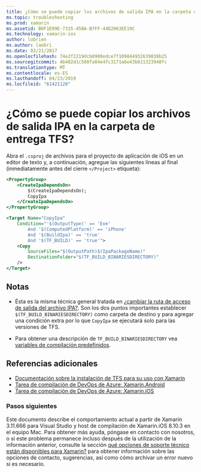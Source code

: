 ```yaml
---
title: ¿Cómo se puede copiar los archivos de salida IPA en la carpeta de entrega TFS?
ms.topic: troubleshooting
ms.prod: xamarin
ms.assetid: B0F1E09E-7315-45BA-B7FF-44D2063EE19C
ms.technology: xamarin-ios
author: lobrien
ms.author: laobri
ms.date: 03/21/2017
ms.openlocfilehash: 74e2f2219dcb0908edce7f109844932639038b25
ms.sourcegitcommit: 4b402d1c508fa84e4fc3171a6e43b811323948fc
ms.translationtype: MT
ms.contentlocale: es-ES
ms.lasthandoff: 04/23/2019
ms.locfileid: "61421128"
---
```

# <a name="how-can-i-copy-ipa-output-files-to-the-tfs-drop-folder"></a>¿Cómo se puede copiar los archivos de salida IPA en la carpeta de entrega TFS?

Abra el `.csproj` de archivos para el proyecto de aplicación de iOS en un editor de texto y, a continuación, agregue las siguientes líneas al final (inmediatamente antes del cierre `</Project>` etiqueta):

```xml
<PropertyGroup>
    <CreateIpaDependsOn>
        $(CreateIpaDependsOn);
        CopyIpa
    </CreateIpaDependsOn>
</PropertyGroup>

<Target Name="CopyIpa"
    Condition="'$(OutputType)' == 'Exe'
        And '$(ComputedPlatform)' == 'iPhone'
        And '$(BuildIpa)' == 'true'
        And '$(TF_BUILD)' == 'true'">
    <Copy
        SourceFiles="$(OutputPath)$(IpaPackageName)"
        DestinationFolder="$(TF_BUILD_BINARIESDIRECTORY)"
    />
</Target>
```

## <a name="notes"></a>Notas

- Ésta es la misma técnica general tratada en [¿cambiar la ruta de acceso de salida del archivo IPA?](~/ios/troubleshooting/questions/ipa-output-path.md). Son los dos puntos importantes establecer `$(TF_BUILD_BINARIESDIRECTORY)` como carpeta de destino y para agregar una condición extra por lo que `CopyIpa` se ejecutará solo para las versiones de TFS.

- Para obtener una descripción de `TF_BUILD_BINARIESDIRECTORY` vea [variables de compilación predefinidos](https://docs.microsoft.com/azure/devops/pipelines/build/variables).

## <a name="additional-references"></a>Referencias adicionales

- [Documentación sobre la instalación de TFS para su uso con Xamarin](https://docs.microsoft.com/azure/devops/repos/tfvc/overview)
- [Tarea de compilación de DevOps de Azure: Xamarin.Android](https://docs.microsoft.com/azure/devops/pipelines/tasks/build/xamarin-android)
- [Tarea de compilación de DevOps de Azure: Xamarin.iOS](https://docs.microsoft.com/azure/devops/pipelines/tasks/build/xamarin-ios)

### <a name="next-steps"></a>Pasos siguientes

Este documento describe el comportamiento actual a partir de Xamarin 3.11.666 para Visual Studio y host de compilación de Xamarin.iOS 8.10.3 en el equipo Mac. Para obtener más ayuda, póngase en contacto con nosotros, o si este problema permanece incluso después de la utilización de la información anterior, consulte la sección [qué opciones de soporte técnico están disponibles para Xamarin?](~/cross-platform/troubleshooting/support-options.md) para obtener información sobre las opciones de contacto, sugerencias, así como cómo archivar un error nuevo si es necesario.

